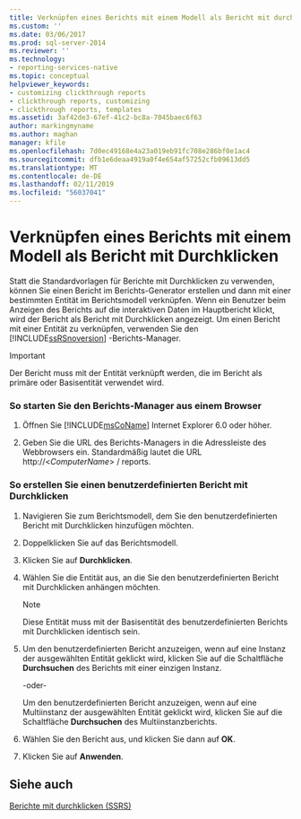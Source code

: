 ```yaml
---
title: Verknüpfen eines Berichts mit einem Modell als Bericht mit durchklicken | Microsoft-Dokumentation
ms.custom: ''
ms.date: 03/06/2017
ms.prod: sql-server-2014
ms.reviewer: ''
ms.technology:
- reporting-services-native
ms.topic: conceptual
helpviewer_keywords:
- customizing clickthrough reports
- clickthrough reports, customizing
- clickthrough reports, templates
ms.assetid: 3af42de3-67ef-41c2-bc8a-7045baec6f63
author: markingmyname
ms.author: maghan
manager: kfile
ms.openlocfilehash: 7d0ec49168e4a23a019eb91fc708e286bf0e1ac4
ms.sourcegitcommit: dfb1e6deaa4919a0f4e654af57252cfb09613dd5
ms.translationtype: MT
ms.contentlocale: de-DE
ms.lasthandoff: 02/11/2019
ms.locfileid: "56037041"
---
```

# <a name="link-a-report-to-a-model-as-a-clickthrough-report"></a>Verknüpfen eines Berichts mit einem Modell als Bericht mit Durchklicken
  Statt die Standardvorlagen für Berichte mit Durchklicken zu verwenden, können Sie einen Bericht im Berichts-Generator erstellen und dann mit einer bestimmten Entität im Berichtsmodell verknüpfen. Wenn ein Benutzer beim Anzeigen des Berichts auf die interaktiven Daten im Hauptbericht klickt, wird der Bericht als Bericht mit Durchklicken angezeigt. Um einen Bericht mit einer Entität zu verknüpfen, verwenden Sie den [!INCLUDE[ssRSnoversion](../includes/ssrsnoversion-md.md)] -Berichts-Manager.  
  
> [!IMPORTANT]  
>  Der Bericht muss mit der Entität verknüpft werden, die im Bericht als primäre oder Basisentität verwendet wird.  
  
### <a name="to-start-report-manager-from-a-browser"></a>So starten Sie den Berichts-Manager aus einem Browser  
  
1.  Öffnen Sie [!INCLUDE[msCoName](../includes/msconame-md.md)] Internet Explorer 6.0 oder höher.  
  
2.  Geben Sie die URL des Berichts-Managers in die Adressleiste des Webbrowsers ein. Standardmäßig lautet die URL http://\<*ComputerName*> / reports.  
  
### <a name="to-create-a-customized-clickthrough-report"></a>So erstellen Sie einen benutzerdefinierten Bericht mit Durchklicken  
  
1.  Navigieren Sie zum Berichtsmodell, dem Sie den benutzerdefinierten Bericht mit Durchklicken hinzufügen möchten.  
  
2.  Doppelklicken Sie auf das Berichtsmodell.  
  
3.  Klicken Sie auf **Durchklicken**.  
  
4.  Wählen Sie die Entität aus, an die Sie den benutzerdefinierten Bericht mit Durchklicken anhängen möchten.  
  
    > [!NOTE]  
    >  Diese Entität muss mit der Basisentität des benutzerdefinierten Berichts mit Durchklicken identisch sein.  
  
5.  Um den benutzerdefinierten Bericht anzuzeigen, wenn auf eine Instanz der ausgewählten Entität geklickt wird, klicken Sie auf die Schaltfläche **Durchsuchen** des Berichts mit einer einzigen Instanz.  
  
     -oder-  
  
     Um den benutzerdefinierten Bericht anzuzeigen, wenn auf eine Multiinstanz der ausgewählten Entität geklickt wird, klicken Sie auf die Schaltfläche **Durchsuchen** des Multiinstanzberichts.  
  
6.  Wählen Sie den Bericht aus, und klicken Sie dann auf **OK**.  
  
7.  Klicken Sie auf **Anwenden**.  
  
## <a name="see-also"></a>Siehe auch  
 [Berichte mit durchklicken &#40;SSRS&#41;](reports/clickthrough-reports-ssrs.md)  
  
  
